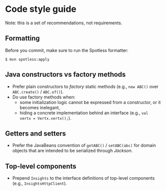 # Code style guide

Note: this is a set of recommendations, not requirements.

## Formatting

Before you commit, make sure to run the Spotless formatter:

    $ mvn spotless:apply

## Java constructors vs factory methods

- Prefer plain constructors to _factory_ static methods (e.g., `new ABC()` over `ABC.create()` / `ABC.of()`).
- Do use factory methods when:
  - some initialization logic cannot be expressed from a constructor, or it becomes inelegant,
  - hiding a concrete implementation behind an interface (e.g., `val vertx = Vertx.vertx();`).

## Getters and setters

- Prefer the JavaBeans convention of `getABC()` / `setABC(abc)` for domain objects that are intended to be serialized through _Jackson_.

## Top-level components

- Prepend `Insights` to the interface definitions of top-level components (e.g., `InsightsHttpClient`).
